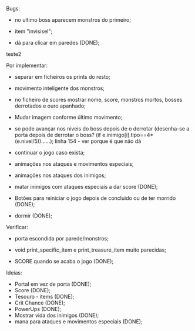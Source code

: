 Bugs:
- no ultimo boss aparecem monstros do primeiro;
- item "invisisel";

- dá para clicar em paredes (DONE);

teste2

Por implementar:
- separar em ficheiros os prints do resto;
- movimento inteligente dos monstros;
- no ficheiro de scores mostrar nome, score, monstros mortos, bosses derrotados e ouro apanhado;
- Mudar imagem conforme último movimento;
- so pode avançar nos niveis do boss depois de o derrotar (desenha-se a porta depois de derrotar o boss? (if e.inimigo[i].tipo==4*(e.nivel/5))......);
			linha 154 - ver porque é que não dá
- continuar o jogo caso exista;
- animações nos ataques e movimentos especiais;
- animações nos ataques dos inimigos;

- matar inimigos com ataques especiais a dar score (DONE);
- Botões para reiniciar o jogo depois de concluido ou de ter morrido (DONE);
- dormir (DONE);



Verificar:
- porta escondida por parede/monstros;
- void print_specific_item e print_treasure_item muito parecidas;

- SCORE quando se acaba o jogo (DONE);



Ideias:

- Portal em vez de porta (DONE);
- Score (DONE);
- Tesouro - items (DONE);
- Crit Chance (DONE);
- PowerUps (DONE);
- Mostrar vida dos inimigos (DONE);
- mana para ataques e movimentos especiais (DONE);

